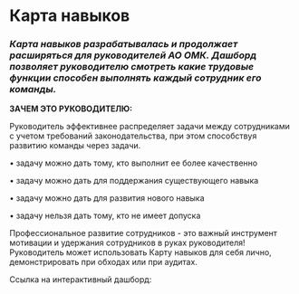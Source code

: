 # Карта навыков

### _Карта навыков разрабатывалась и продолжает расширяться для руководителей АО ОМК. Дашборд позволяет руководителю смотреть какие трудовые функции способен выполнять каждый сотрудник его команды._

__ЗАЧЕМ ЭТО РУКОВОДИТЕЛЮ:__

Руководитель эффективнее распределяет задачи между сотрудниками с учетом требований законодательства, при этом способствуя развитию команды через задачи.

• задачу можно дать тому, кто выполнит ее более качественно

• задачу можно дать для поддержания существующего навыка

• задачу можно дать для развития нового навыка 

• задачу нельзя дать тому, кто не имеет допуска

Профессиональное развитие сотрудников - это важный инструмент мотивации и удержания сотрудников в руках руководителя!
Руководитель может использовать Карту навыков для себя лично, демонстрировать при обходах или при аудитах.


Ссылка на интерактивный дашборд: 
